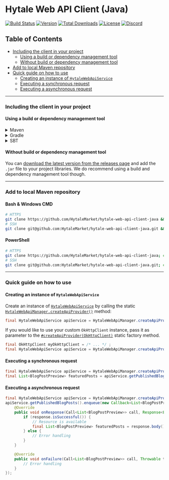 # Hytale Web API Client (Java)
[![Build Status](https://external.build.hytale.market/api/badges/HytaleMarket/hytale-web-api-client-java/status.svg)](https://external.build.hytale.market/HytaleMarket/hytale-web-api-client-java) 
[![Version](https://img.shields.io/github/release/HytaleMarket/hytale-web-api-client-java.svg?style=flat-square)](https://github.com/HytaleMarket/hytale-web-api-client-java/releases/latest) 
[![Total Downloads](https://img.shields.io/github/downloads/HytaleMarket/hytale-web-api-client-java/total.svg?style=flat-square)](https://github.com/HytaleMarket/hytale-web-api-client-java/releases) 
[![License](https://img.shields.io/github/license/HytaleMarket/hytale-web-api-client-java.svg?style=flat-square)](https://github.com/HytaleMarket/hytale-web-api-client-java/LICENSE.txt) 
[![Discord](https://img.shields.io/discord/531173479282901002.svg?style=flat-square)](https://hytale.market/discord)

## Table of Contents
* [Including the client in your project](#including-the-client-in-your-project)
   * [Using a build or dependency management tool](#using-a-build-or-dependency-management-tool)
   * [Without build or dependency management tool](#without-build-or-dependency-management-tool)
* [Add to local Maven repository](#add-to-local-maven-repository)
* [Quick guide on how to use](#quick-guide-on-how-to-use)
   * [Creating an instance of `HytaleWebApiService`](#creating-an-instance-of-hytalewebapiservice)
   * [Executing a synchronous request](#executing-a-synchronous-request)
   * [Executing a asynchronous request](#executing-a-asynchronous-request)

---

### Including the client in your project
#### Using a build or dependency management tool
<details>
  <summary>Maven</summary>
  
```xml
<repositories>
    <repository>
        <id>repository.hytale.market</id>
        <url>https://repository.hytale.market/public-releases/</url>
    </repository>
</repositories>
```
```xml
<dependencies>
    <dependency>
        <groupId>market.hytale.rest</groupId>
        <artifactId>hytale-web-api-client-java</artifactId>
        <version>2019.04.01-RELEASE</version>
    </dependency>
</dependencies>
```
</details>
<details>
  <summary>Gradle</summary>
  
```gradle
allprojects {
    repositories {
        maven { url 'https://repository.hytale.market/public-releases/' }
    }
}
```
```gradle
dependencies {
    implementation 'market.hytale.rest:hytale-web-api-client-java:2019.04.01-RELEASE'
}
```
</details>
<details>
  <summary>SBT</summary>
  
```scala
resolvers += "repository.hytale.market" at "https://repository.hytale.market/public-releases/"
```
```scala
libraryDependencies += "market.hytale.rest" % "hytale-web-api-client-java" % "2019.04.01-RELEASE" 
```
</details>

#### Without build or dependency management tool
You can [download the latest version from the releases page](https://github.com/HytaleMarket/hytale-web-api-client-java/releases/latest) and add the `.jar` file to your project libraries. We do recommend using a build and dependency management tool though.

---

### Add to local Maven repository
#### Bash & Windows CMD
```bash
# HTTPS
git clone https://github.com/HytaleMarket/hytale-web-api-client-java && cd hytale-web-api-client-java && mvn install
# SSH
git clone git@github.com:HytaleMarket/hytale-web-api-client-java.git && cd hytale-web-api-client-java && mvn install
```

#### PowerShell
```bash
# HTTPS
git clone https://github.com/HytaleMarket/hytale-web-api-client-java; cd hytale-web-api-client-java; mvn install
# SSH
git clone git@github.com:HytaleMarket/hytale-web-api-client-java.git; cd hytale-web-api-client-java; mvn install
```

---

### Quick guide on how to use
#### Creating an instance of `HytaleWebApiService`
Create an instance of [`HytaleWebApiService`](https://github.com/HytaleMarket/hytale-web-api-client-java/blob/master/src/main/java/market/hytale/rest/api/web/HytaleWebApiService.java) by calling the static [`HytaleWebApiManager.createApiProvider()`](https://github.com/HytaleMarket/hytale-web-api-client-java/blob/master/src/main/java/market/hytale/rest/api/web/HytaleWebApiManager.java#L41) method:
```java
final HytaleWebApiService apiService = HytaleWebApiManager.createApiProvider();
```

If you would like to use your custom `OkHttpClient` instance, pass it as parameter to the [`#createApiProvider(OkHttpClient)`](https://github.com/HytaleMarket/hytale-web-api-client-java/blob/master/src/main/java/market/hytale/rest/api/web/HytaleWebApiManager.java#L52) static factory method.
```java
final OkHttpClient myOkHttpClient = /* ... */ ;
final HytaleWebApiService apiService = HytaleWebApiManager.createApiProvider(myOkHttpClient);
```

#### Executing a synchronous request
```java
final HytaleWebApiService apiService = HytaleWebApiManager.createApiProvider();  
final List<BlogPostPreview> featuredPosts = apiService.getPublishedBlogPosts().execute().body();
```

#### Executing a asynchronous request
```java
final HytaleWebApiService apiService = HytaleWebApiManager.createApiProvider();  
apiService.getPublishedBlogPosts().enqueue(new Callback<List<BlogPostPreview>>() {
    @Override
    public void onResponse(Call<List<BlogPostPreview>> call, Response<List<BlogPostPreview>> response) {
        if (response.isSuccessful()) {
            // Resource is available
            final List<BlogPostPreview> featuredPosts = response.body();
        } else {
            // Error handling
        }
    }

    @Override
    public void onFailure(Call<List<BlogPostPreview>> call, Throwable t) {
        // Error handling
    }
});
```
